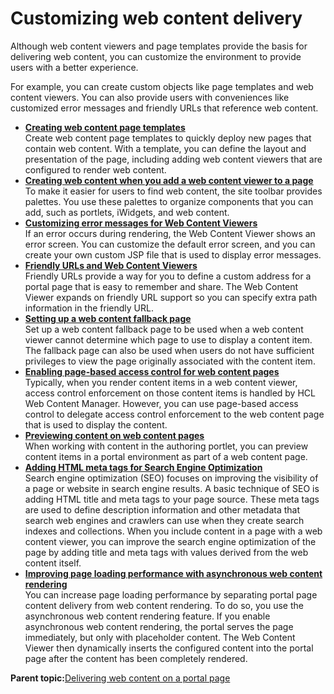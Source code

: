 # Customizing web content delivery

Although web content viewers and page templates provide the basis for delivering web content, you can customize the environment to provide users with a better experience.

For example, you can create custom objects like page templates and web content viewers. You can also provide users with conveniences like customized error messages and friendly URLs that reference web content.

-   **[Creating web content page templates](../wcm/wcm_delivery_custom_newtemplate.md)**  
Create web content page templates to quickly deploy new pages that contain web content. With a template, you can define the layout and presentation of the page, including adding web content viewers that are configured to render web content.
-   **[Creating web content when you add a web content viewer to a page](../wcm/wcm_delivery_content_addshelf.md)**  
To make it easier for users to find web content, the site toolbar provides palettes. You use these palettes to organize components that you can add, such as portlets, iWidgets, and web content.
-   **[Customizing error messages for Web Content Viewers](../wcm/wcm_config_wcmviewer_customerror.md)**  
If an error occurs during rendering, the Web Content Viewer shows an error screen. You can customize the default error screen, and you can create your own custom JSP file that is used to display error messages.
-   **[Friendly URLs and Web Content Viewers](../wcm/wcm_config_wcmviewer_friendlyurl.md)**  
Friendly URLs provide a way for you to define a custom address for a portal page that is easy to remember and share. The Web Content Viewer expands on friendly URL support so you can specify extra path information in the friendly URL.
-   **[Setting up a web content fallback page](../admin-system/mp_wcm_fallback.md)**  
Set up a web content fallback page to be used when a web content viewer cannot determine which page to use to display a content item. The fallback page can also be used when users do not have sufficient privileges to view the page originally associated with the content item.
-   **[Enabling page-based access control for web content pages](../admin-system/mp_wcm_pageaccess.md)**  
Typically, when you render content items in a web content viewer, access control enforcement on those content items is handled by HCL Web Content Manager. However, you can use page-based access control to delegate access control enforcement to the web content page that is used to display the content.
-   **[Previewing content on web content pages](../admin-system/mp_wcm_prevcontent.md)**  
When working with content in the authoring portlet, you can preview content items in a portal environment as part of a web content page.
-   **[Adding HTML meta tags for Search Engine Optimization](../wcm/wcm_config_wcmviewer_seo.md)**  
Search engine optimization \(SEO\) focuses on improving the visibility of a page or website in search engine results. A basic technique of SEO is adding HTML title and meta tags to your page source. These meta tags are used to define description information and other metadata that search web engines and crawlers can use when they create search indexes and collections. When you include content in a page with a web content viewer, you can improve the search engine optimization of the page by adding title and meta tags with values derived from the web content itself.
-   **[Improving page loading performance with asynchronous web content rendering](../wcm/wcm_config_asynch_wcm_rendr.md)**  
You can increase page loading performance by separating portal page content delivery from web content rendering. To do so, you use the asynchronous web content rendering feature. If you enable asynchronous web content rendering, the portal serves the page immediately, but only with placeholder content. The Web Content Viewer then dynamically inserts the configured content into the portal page after the content has been completely rendered.

**Parent topic:**[Delivering web content on a portal page](../wcm/wcm_config_delivery_portal.md)

